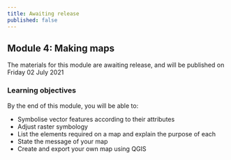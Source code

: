 ```yaml
---
title: Awaiting release
published: false
---
```


## Module 4: Making maps

The materials for this module are awaiting release, and will be published on Friday 02 July 2021

### Learning objectives
By the end of this module, you will be able to:
- Symbolise vector features according to their attributes
- Adjust raster symbology
- List the elements required on a map and explain the purpose of each
- State the message of your map
- Create and export your own map using QGIS